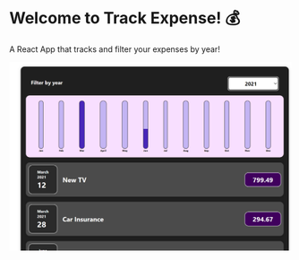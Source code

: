 
# Welcome to Track Expense! 💰

<p> A React App that tracks and filter your expenses by year!  </p>

![alt-text](https://github.com/geicibarham/Track-Expense/blob/main/src/assets/images/Screenshot%20(102).png)
